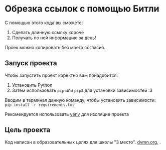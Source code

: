 # Обрезка ссылок с помощью Битли 

С помощью этого кода вы сможете:
1. Сделать длинную ссылку короче 
2. Получать по ней информацию за день! 

Проек можно копировать без моего согласия.

## Запуск проекта 

Чтобы запустить проект коректно вам понадобится: 
1. Установить Python
2. Затем использовать `pip` или `pip3` для установки зависимостей :3

Вводим в терминал данную команду, чтобы установить зависимости: `pip install -r requirements.txt`

Рекомендуется использовать [venv](https://docs.python.org/3/library/venv.html) для изоляцие проекта

## Цель проекта 
Код написан в образовательных целях для школы "3 место".
[dvmn.org.](http://https://dvmn.org/) .